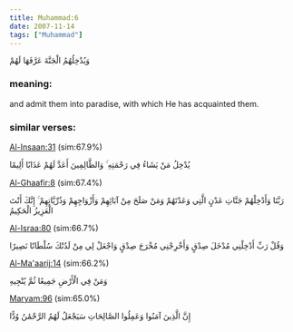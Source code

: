 ```yaml
---
title: Muhammad:6
date: 2007-11-14
tags: ["Muhammad"]
---
```

وَيُدْخِلُهُمُ الْجَنَّةَ عَرَّفَهَا لَهُمْ
### meaning: 
and admit them into paradise, with which He has acquainted them.
### similar verses: 

[Al-Insaan:31](/76/31) (sim:67.9%)

يُدْخِلُ مَنْ يَشَاءُ فِي رَحْمَتِهِ ۚ وَالظَّالِمِينَ أَعَدَّ لَهُمْ عَذَابًا أَلِيمًا

[Al-Ghaafir:8](/40/8) (sim:67.4%)

رَبَّنَا وَأَدْخِلْهُمْ جَنَّاتِ عَدْنٍ الَّتِي وَعَدْتَهُمْ وَمَنْ صَلَحَ مِنْ آبَائِهِمْ وَأَزْوَاجِهِمْ وَذُرِّيَّاتِهِمْ ۚ إِنَّكَ أَنْتَ الْعَزِيزُ الْحَكِيمُ

[Al-Israa:80](/17/80) (sim:66.7%)

وَقُلْ رَبِّ أَدْخِلْنِي مُدْخَلَ صِدْقٍ وَأَخْرِجْنِي مُخْرَجَ صِدْقٍ وَاجْعَلْ لِي مِنْ لَدُنْكَ سُلْطَانًا نَصِيرًا

[Al-Ma'aarij:14](/70/14) (sim:66.2%)

وَمَنْ فِي الْأَرْضِ جَمِيعًا ثُمَّ يُنْجِيهِ

[Maryam:96](/19/96) (sim:65.0%)

إِنَّ الَّذِينَ آمَنُوا وَعَمِلُوا الصَّالِحَاتِ سَيَجْعَلُ لَهُمُ الرَّحْمَٰنُ وُدًّا
